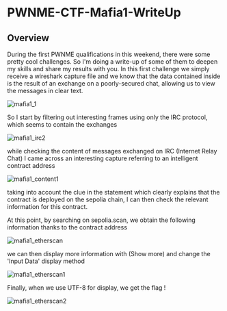 # PWNME-CTF-Mafia1-WriteUp

## Overview
During the first PWNME qualifications in this weekend, there were some pretty cool challenges. So I'm doing a write-up of some of them to deepen my skills and share my results with you.
In this first challenge we simply receive a wireshark capture file and we know that the data contained inside is the result of an exchange on a poorly-secured chat, allowing us to view the messages in clear text.

![mafia1_1](https://github.com/user-attachments/assets/eff59aa5-da6e-4dd6-b770-d6b166f5a676)

So I start by filtering out interesting frames using only the IRC protocol, which seems to contain the exchanges

![mafia1_irc2](https://github.com/user-attachments/assets/cac38ee0-75d3-4033-a887-6169a88f8f60)

while checking the content of messages exchanged on IRC (Internet Relay Chat) I came across an interesting capture referring to an intelligent contract address

![mafia1_content1](https://github.com/user-attachments/assets/087f0bf5-3b12-4954-8ab9-8ad8dc792511)

taking into account the clue in the statement which clearly explains that the contract is deployed on the sepolia chain, I can then check the relevant information for this contract.

At this point, by searching on sepolia.scan, we obtain the following information thanks to the contract address

![mafia1_etherscan](https://github.com/user-attachments/assets/6681a2b3-8282-4b29-8541-86a44ba15820)

we can then display more information with (Show more) and change the 'Input Data' display method

![mafia1_etherscan1](https://github.com/user-attachments/assets/5370c7b5-6ba5-4727-a2a9-3b55d6091fdc)

Finally, when we use UTF-8 for display, we get the flag !

![mafia1_etherscan2](https://github.com/user-attachments/assets/4249cbf0-954b-4964-8b36-519ef626e861)

